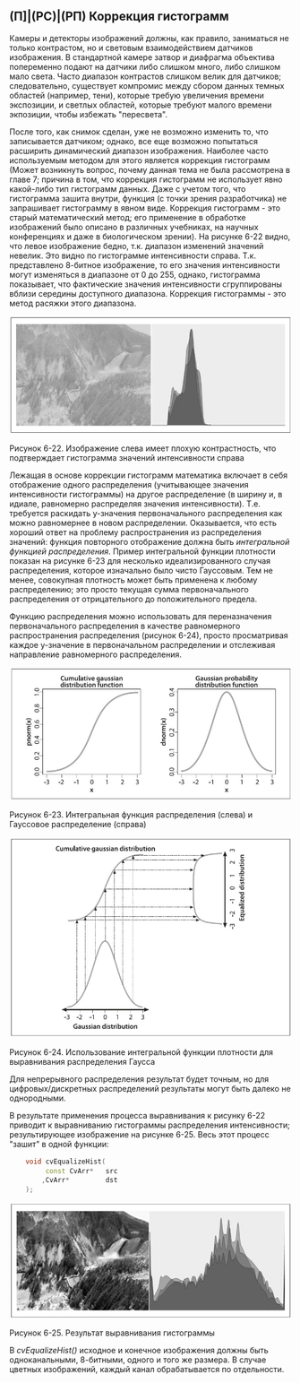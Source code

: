 ## (П]|(РС)|(РП) Коррекция гистограмм

Камеры и детекторы изображений должны, как правило, заниматься не только контрастом, но и световым взаимодействием датчиков изображения. В стандартной камере затвор и диафрагма объектива попеременно подают на датчики либо слишком много, либо слишком мало света. Часто диапазон контрастов слишком велик для датчиков; следовательно, существует компромис между сбором данных темных областей (например, тени), которые требую увеличения времени экспозиции, и светлых областей, которые требуют малого времени экпозиции, чтобы избежать "пересвета".

После того, как снимок сделан, уже не возможно изменить то, что записывается датчиком; однако, все еще возможно попытаться расширить динамический диапазон изображения. Наиболее часто используемым методом для этого является коррекция гистограмм (Может возникнуть вопрос, почему данная тема не была рассмотрена в главе 7; причина в том, что коррекция гистограмм не использует явно какой-либо тип гистограмм данных. Даже с учетом того, что гистограмма зашита внутри, функция (с точки зрения разработчика) не запрашивает гистограмму в явном виде. Коррекция гистограмм - это старый математический метод; его применение в обработке изображений было описано в различных учебниках, на научных конференциях и даже в биологическом зрении). На рисунке 6-22 видно, что левое изображение бедно, т.к. диапазон изменений значений невелик. Это видно по гистограмме интенсивности справа. Т.к. представлено 8-битное изображение, то его значения интенсивности могут изменяться в диапазоне от 0 до 255, однако, гистограмма показывает, что фактические значения интенсивности сгруппированы вблизи середины доступного диапазона. Коррекция гистограммы - это метод расяжки этого диапазона.

![Рисунок 6-22 не найден](Images/Pic_6_22.jpg)

Рисунок 6-22. Изображение слева имеет плохую контрастность, что подтверждает гистограмма значений интенсивности справа

Лежащая в основе коррекции гистограмм математика включает в себя отображение одного распределения (учитывающее значения интенсивности гистограммы) на другое распределение (в ширину и, в идиале, равномерно распределяя значения интенсивности). Т.е. требуется раскидать y-значения первоначального распределения как можно равномернее в новом распределении. Оказывается, что есть хороший ответ на проблему распространения из распределения значений: функция повторного отображение должна быть *интегральной функцией распределения*. Пример интегральной функции плотности показан на рисунке 6-23 для несколько идеализированного случая распределения, которое изначально было чисто Гауссовым. Тем не менее, совокупная плотность может быть применена к любому распределению; это просто текущая сумма первоначального распределения от отрицательного до положительного предела.

Функцию распределения можно использовать для переназначения первоначального распределения в качестве равномерного распространения распределения (рисунок 6-24), просто просматривая каждое y-значение в первоначальном распределении и отслеживая направление равномерного распределения.

![Рисунок 6-23 не найден](Images/Pic_6_23.jpg)

Рисунок 6-23. Интегральная функция распределения (слева) и Гауссовое распределение (справа)

![Рисунок 6-24 не найден](Images/Pic_6_24.jpg)

Рисунок 6-24. Использование интегральной функции плотности для выравнивания распределения Гаусса

Для непрерывного распределения результат будет точным, но для цифровых/дискретных распределений результаты могут быть далеко не однородными.

В результате применения процесса выравнивания к рисунку 6-22 приводит к выравниванию гистограммы распределения интенсивности; результирующее изображение на рисунке 6-25. Весь этот процесс "зашит" в одной функции:

```cpp
	void cvEqualizeHist(
		 const CvArr* 	src
		,CvArr* 		dst
	);
```

![Рисунок 6-25 не найден](Images/Pic_6_25.jpg)

Рисунок 6-25. Результат выравнивания гистограммы

В *cvEqualizeHist()* исходное и конечное изображения должны быть одноканальными, 8-битными, одного и того же размера. В случае цветных изображений, каждый канал обрабатывается по отдельности. 
